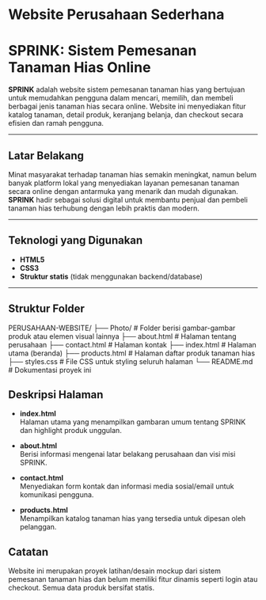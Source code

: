 # Website Perusahaan Sederhana
# SPRINK: Sistem Pemesanan Tanaman Hias Online

**SPRINK** adalah website sistem pemesanan tanaman hias yang bertujuan untuk memudahkan pengguna dalam mencari, memilih, dan membeli berbagai jenis tanaman hias secara online. Website ini menyediakan fitur katalog tanaman, detail produk, keranjang belanja, dan checkout secara efisien dan ramah pengguna.

---

## Latar Belakang

Minat masyarakat terhadap tanaman hias semakin meningkat, namun belum banyak platform lokal yang menyediakan layanan pemesanan tanaman secara online dengan antarmuka yang menarik dan mudah digunakan. **SPRINK** hadir sebagai solusi digital untuk membantu penjual dan pembeli tanaman hias terhubung dengan lebih praktis dan modern.

---

## Teknologi yang Digunakan
- **HTML5**  
- **CSS3**  
- **Struktur statis** (tidak menggunakan backend/database)

---

## Struktur Folder
PERUSAHAAN-WEBSITE/
├── Photo/ # Folder berisi gambar-gambar produk atau elemen visual lainnya
├── about.html # Halaman tentang perusahaan
├── contact.html # Halaman kontak
├── index.html # Halaman utama (beranda)
├── products.html # Halaman daftar produk tanaman hias
├── styles.css # File CSS untuk styling seluruh halaman
└── README.md # Dokumentasi proyek ini

## Deskripsi Halaman

- **index.html**  
  Halaman utama yang menampilkan gambaran umum tentang SPRINK dan highlight produk unggulan.

- **about.html**  
  Berisi informasi mengenai latar belakang perusahaan dan visi misi SPRINK.

- **contact.html**  
  Menyediakan form kontak dan informasi media sosial/email untuk komunikasi pengguna.

- **products.html**  
  Menampilkan katalog tanaman hias yang tersedia untuk dipesan oleh pelanggan.

## Catatan

Website ini merupakan proyek latihan/desain mockup dari sistem pemesanan tanaman hias dan belum memiliki fitur dinamis seperti login atau checkout. Semua data produk bersifat statis.
